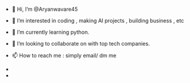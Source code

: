 - 👋 Hi, I’m @Aryanwavare45
- 👀 I’m interested in coding , making AI projects , building business , etc
- 🌱 I’m currently learning python.
- 💞️ I’m looking to collaborate on with top tech companies.
- 📫 How to reach me : simply email/ dm me
  
- 
- 
<!---
Aryanwavare45/Aryanwavare45 is a ✨ special ✨ repository because its `README.md` (this file) appears on your GitHub profile.
You can click the Preview link to take a look at your changes.
--->
